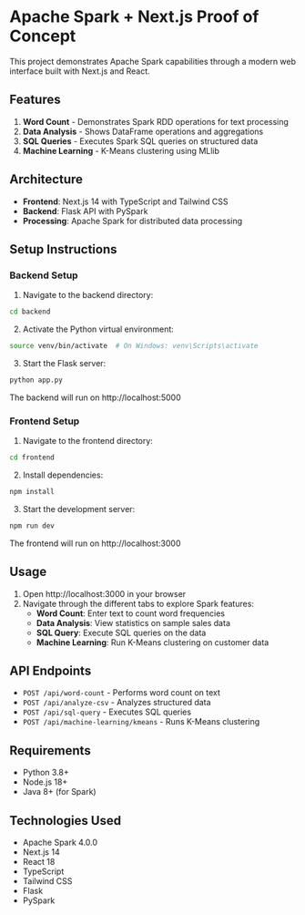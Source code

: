 # Apache Spark + Next.js Proof of Concept

This project demonstrates Apache Spark capabilities through a modern web interface built with Next.js and React.

## Features

1. **Word Count** - Demonstrates Spark RDD operations for text processing
2. **Data Analysis** - Shows DataFrame operations and aggregations
3. **SQL Queries** - Executes Spark SQL queries on structured data
4. **Machine Learning** - K-Means clustering using MLlib

## Architecture

- **Frontend**: Next.js 14 with TypeScript and Tailwind CSS
- **Backend**: Flask API with PySpark
- **Processing**: Apache Spark for distributed data processing

## Setup Instructions

### Backend Setup

1. Navigate to the backend directory:
```bash
cd backend
```

2. Activate the Python virtual environment:
```bash
source venv/bin/activate  # On Windows: venv\Scripts\activate
```

3. Start the Flask server:
```bash
python app.py
```

The backend will run on http://localhost:5000

### Frontend Setup

1. Navigate to the frontend directory:
```bash
cd frontend
```

2. Install dependencies:
```bash
npm install
```

3. Start the development server:
```bash
npm run dev
```

The frontend will run on http://localhost:3000

## Usage

1. Open http://localhost:3000 in your browser
2. Navigate through the different tabs to explore Spark features:
   - **Word Count**: Enter text to count word frequencies
   - **Data Analysis**: View statistics on sample sales data
   - **SQL Query**: Execute SQL queries on the data
   - **Machine Learning**: Run K-Means clustering on customer data

## API Endpoints

- `POST /api/word-count` - Performs word count on text
- `POST /api/analyze-csv` - Analyzes structured data
- `POST /api/sql-query` - Executes SQL queries
- `POST /api/machine-learning/kmeans` - Runs K-Means clustering

## Requirements

- Python 3.8+
- Node.js 18+
- Java 8+ (for Spark)

## Technologies Used

- Apache Spark 4.0.0
- Next.js 14
- React 18
- TypeScript
- Tailwind CSS
- Flask
- PySpark